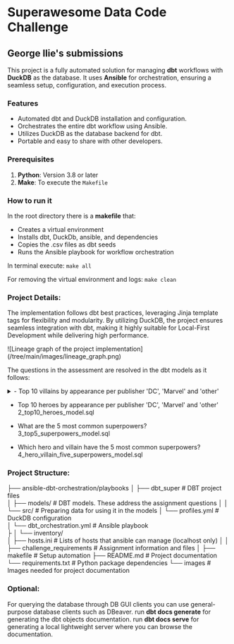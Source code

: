 # Superawesome Data Code Challenge

## George Ilie's submissions

This project is a fully automated solution for managing **dbt** workflows with **DuckDB** as the database. It uses **Ansible** for orchestration, ensuring a seamless setup, configuration, and execution process.

### Features

- Automated dbt and DuckDB installation and configuration.  
- Orchestrates the entire dbt workflow using Ansible.  
- Utilizes DuckDB as the database backend for dbt.  
- Portable and easy to share with other developers.  


### Prerequisites

1. **Python**: Version 3.8 or later   
2. **Make**: To execute the `Makefile`  


### How to run it

In the root directory there is a **makefile** that: 
- Creates a virtual environment 
- Installs dbt, DuckDb, ansible, and dependencies
- Copies the .csv files as dbt seeds
- Runs the Ansible playbook for workflow orchestration

In terminal execute:
`make all`

For removing the virtual environment and logs:
`make clean`

### Project Details:

The implementation follows dbt best practices, leveraging Jinja template tags for flexibility and modularity. By utilizing DuckDB, the project ensures seamless integration with dbt, making it highly suitable for Local-First Development while delivering high performance.

![Lineage graph of the project implementation]
(/tree/main/images/lineage_graph.png)

The questions in the assessment are resolved in the dbt models as it follows:

<details>
<summary>- Top 10 villains by appearance per publisher 'DC', 'Marvel' and 'other'</summary>

1_top10_villains_model.sql


|Publisher    |Name           |appearances|
|-------------|---------------|-----------|
|DC Comics    |Joker          |517        |
|DC Comics    |Swamp Thing    |309        |
|DC Comics    |Big Barda      |216        |
|DC Comics    |Gorilla Grodd  |179        |
|DC Comics    |Bane           |157        |
|DC Comics    |Maxima         |124        |
|DC Comics    |Granny Goodness|115        |
|DC Comics    |Black Manta    |95         |
|DC Comics    |Amazo          |71         |
|DC Comics    |Mister Mxyzptlk|64         |
|Marvel Comics|Sabretooth     |382        |
|Marvel Comics|Venom          |371        |
|Marvel Comics|Mephisto       |317        |
|Marvel Comics|Thanos         |317        |
|Marvel Comics|Bullseye       |277        |
|Marvel Comics|Mandarin       |193        |
|Marvel Comics|Ultron         |187        |
|Marvel Comics|Sebastian Shaw |174        |
|Marvel Comics|Hela           |170        |
|Marvel Comics|Dormammu       |132        |


</details>

- Top 10 heroes by appearance per publisher 'DC', 'Marvel' and 'other'
2_top10_heroes_model.sql

- What are the 5 most common superpowers?
3_top5_superpowers_model.sql

- Which hero and villain have the 5 most common superpowers?
4_hero_villain_five_superpowers_model.sql


### Project Structure:

├── ansible-dbt-orchestration/playbooks
│   ├── dbt_super                   	# DBT project files  
│       ├── models/  					# DBT models. These address the assignment questions
│       │   └── src/              		# Preparing data for using it in the models
│       └── profiles.yml                # DuckDB configuration   
│   └── dbt_orchestration.yml			# Ansible playbook  					
├
│   └── inventory/  
│       ├── hosts.ini  					# Lists of hosts that ansible can manage (localhost only)
│
│ 
├── challenge_requirements				# Assignment information and files
│
├── makefile                            # Setup automation
├── README.md                           # Project documentation
└── requirements.txt                    # Python package dependencies
└── images                   			# Images needed for project documentation



### Optional:
For querying the database through DB GUI clients you can use general-purpose database clients such as DBeaver.
run **dbt docs generate** for generating the dbt objects documentation.
run **dbt docs serve** for generating a local lightweight server where you can browse the documentation.